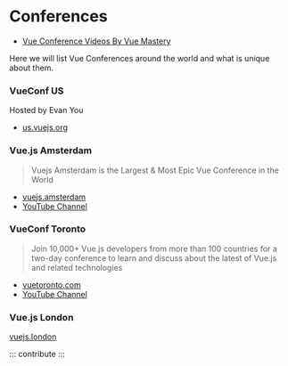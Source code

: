 # Conferences

<useful-links>
<useful-links-section title="Video archive">

- [Vue Conference Videos By Vue Mastery](https://www.vuemastery.com/conferences)

</useful-links-section>
</useful-links>

Here we will list Vue Conferences around the world and what is unique about them.

### VueConf US

Hosted by Evan You

<useful-links>
<useful-links-section title="Links">

- [us.vuejs.org](https://us.vuejs.org)

</useful-links-section>
</useful-links>


### Vue.js Amsterdam

> Vuejs Amsterdam is the Largest & Most Epic Vue Conference in the World

<useful-links>
<useful-links-section title="Links">
  
- [vuejs.amsterdam](https://vuejs.amsterdam)
- [YouTube Channel](https://www.youtube.com/c/VuejsAmsterdam)
  
</useful-links-section>
</useful-links>

### VueConf Toronto

> Join 10,000+ Vue.js developers from more than 100 countries for a two-day conference to learn and discuss about the latest of Vue.js and related technologies

<useful-links>
<useful-links-section title="Links">

- [vuetoronto.com](https://vuetoronto.com/)
- [YouTube Channel](https://www.youtube.com/c/VueConfToronto)

</useful-links-section>
</useful-links>

### Vue.js London

<useful-links>
<useful-links-section title="Links">

[vuejs.london](https://vuejs.london)

</useful-links-section>
</useful-links>

::: contribute
:::
